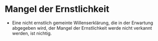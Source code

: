 # Mangel der Ernstlichkeit

- Eine nicht ernstlich gemeinte Willenserklärung, die in der Erwartung abgegeben wird, der Mangel der Ernstlichkeit werde nicht verkannt werden, ist nichtig.

